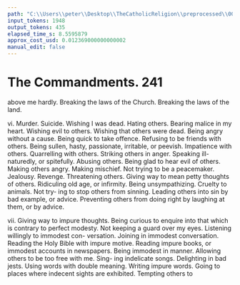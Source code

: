 ```yaml
---
path: "C:\\Users\\peter\\Desktop\\TheCatholicReligion\\preprocessed\\00258.jpg"
input_tokens: 1948
output_tokens: 435
elapsed_time_s: 8.5595879
approx_cost_usd: 0.012369000000000002
manual_edit: false
---
```

# The Commandments. 241

above me hardly. Breaking the laws of the
Church. Breaking the laws of the land.

vi. Murder. Suicide. Wishing I was dead.
Hating others. Bearing malice in my heart.
Wishing evil to others. Wishing that others
were dead. Being angry without a cause. Being
quick to take offence. Refusing to be friends with
others. Being sullen, hasty, passionate, irritable,
or peevish. Impatience with others. Quarrelling
with others. Striking others in anger. Speaking
ill-naturedly, or spitefully. Abusing others.
Being glad to hear evil of others. Making others
angry. Making mischief. Not trying to be a
peacemaker. Jealousy. Revenge. Threatening
others. Giving way to mean petty thoughts of
others. Ridiculing old age, or infirmity. Being
unsympathizing. Cruelty to animals. Not try-
ing to stop others from sinning. Leading others
into sin by bad example, or advice. Preventing
others from doing right by laughing at them,
or by advice.

vii. Giving way to impure thoughts. Being
curious to enquire into that which is contrary
to perfect modesty. Not keeping a guard over
my eyes. Listening willingly to immodest con-
versation. Joining in immodest conversation.
Reading the Holy Bible with impure motive.
Reading impure books, or immodest accounts
in newspapers. Being immodest in manner.
Allowing others to be too free with me. Sing-
ing indelicate songs. Delighting in bad jests.
Using words with double meaning. Writing
impure words. Going to places where indecent
sights are exhibited. Tempting others to